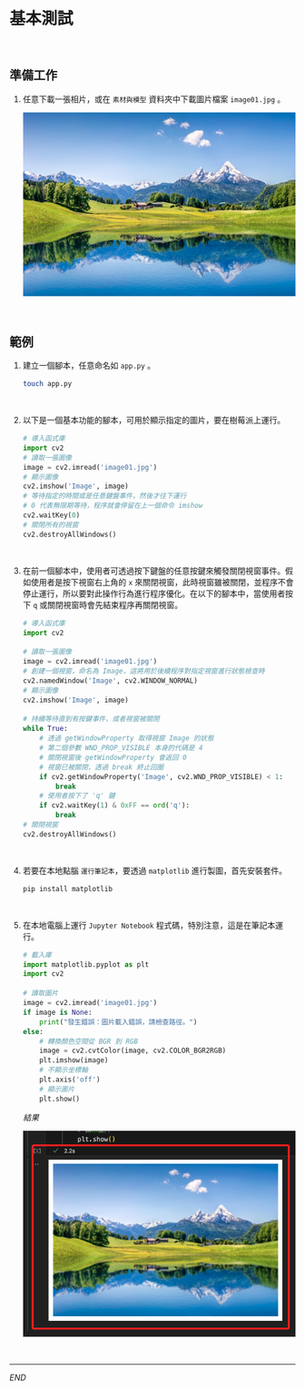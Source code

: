 # 基本測試

<br>

## 準備工作

1. 任意下載一張相片，或在 `素材與模型` 資料夾中下載圖片檔案 `image01.jpg` 。

    ![](images/img_06.png)

<br>

## 範例

1. 建立一個腳本，任意命名如 `app.py` 。

    ```bash
    touch app.py
    ```

<br>

2. 以下是一個基本功能的腳本，可用於顯示指定的圖片，要在樹莓派上運行。

    ```python
    # 導入函式庫
    import cv2
    # 讀取一張圖像
    image = cv2.imread('image01.jpg')
    # 顯示圖像
    cv2.imshow('Image', image)
    # 等待指定的時間或是任意鍵盤事件，然後才往下運行
    # 0 代表無限期等待，程序就會停留在上一個命令 imshow
    cv2.waitKey(0)
    # 關閉所有的視窗
    cv2.destroyAllWindows()

    ```

<br>

3. 在前一個腳本中，使用者可透過按下鍵盤的任意按鍵來觸發關閉視窗事件。假如使用者是按下視窗右上角的 `x` 來關閉視窗，此時視窗雖被關閉，並程序不會停止運行，所以要對此操作行為進行程序優化。在以下的腳本中，當使用者按下 `q` 或關閉視窗時會先結束程序再關閉視窗。

    ```python
    # 導入函式庫
    import cv2

    # 讀取一張圖像
    image = cv2.imread('image01.jpg')
    # 創建一個視窗，命名為 Image，這將用於後續程序對指定視窗進行狀態檢查時
    cv2.namedWindow('Image', cv2.WINDOW_NORMAL)
    # 顯示圖像
    cv2.imshow('Image', image)

    # 持續等待直到有按鍵事件，或者視窗被關閉
    while True:
        # 透過 getWindowProperty 取得視窗 Image 的狀態
        # 第二個參數 WND_PROP_VISIBLE 本身的代碼是 4
        # 關閉視窗後 getWindowProperty 會返回 0
        # 視窗已被關閉，透過 break 終止回圈
        if cv2.getWindowProperty('Image', cv2.WND_PROP_VISIBLE) < 1:
            break
        # 使用者按下了 'q' 鍵
        if cv2.waitKey(1) & 0xFF == ord('q'):
            break
    # 關閉視窗
    cv2.destroyAllWindows()
    ```

<br>

4. 若要在本地點腦 `運行筆記本`，要透過 `matplotlib` 進行製圖，首先安裝套件。

    ```bash
    pip install matplotlib
    ```

<br>

5. 在本地電腦上運行 `Jupyter Notebook` 程式碼，特別注意，這是在筆記本運行。

    ```python
    # 載入庫
    import matplotlib.pyplot as plt
    import cv2
    
    # 讀取圖片
    image = cv2.imread('image01.jpg')
    if image is None:
        print("發生錯誤：圖片載入錯誤，請檢查路徑。")
    else:
        # 轉換顏色空間從 BGR 到 RGB
        image = cv2.cvtColor(image, cv2.COLOR_BGR2RGB)
        plt.imshow(image)
        # 不顯示坐標軸
        plt.axis('off')
        # 顯示圖片
        plt.show()
    ```

    _結果_

    ![](images/img_15.png)

<br>

---

_END_